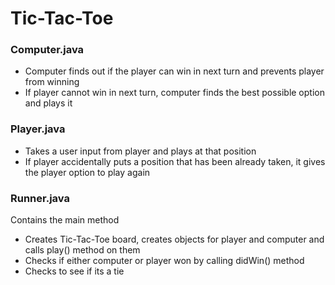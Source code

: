 # Tic-Tac-Toe

### Computer.java
* Computer finds out if the player can win in next turn and prevents player from winning
* If player cannot win in next turn, computer finds the best possible option and plays it 

### Player.java
* Takes a user input from player and plays at that position
* If player accidentally puts a position that has been already taken, it gives the player option to play again
	
### Runner.java
Contains the main method
* Creates Tic-Tac-Toe board, creates objects for player and computer and calls play() method on them
* Checks if either computer or player won by calling didWin() method
* Checks to see if its a tie
